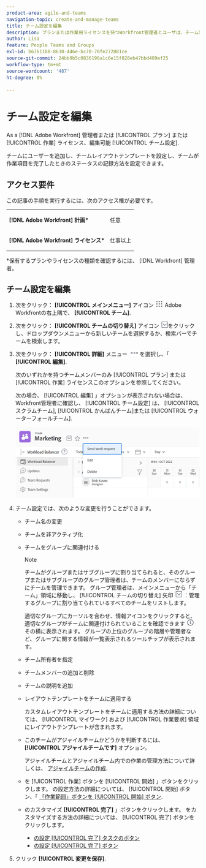 ```yaml
---
product-area: agile-and-teams
navigation-topic: create-and-manage-teams
title: チーム設定を編集
description: プランまたは作業用ライセンスを持つWorkfront管理者とユーザは、チーム設定を編集できます。
author: Lisa
feature: People Teams and Groups
exl-id: b6761188-8630-446e-bc70-70fe272881ce
source-git-commit: 24bb9b5c0836196a1c6e15f828eb47bbd489ef25
workflow-type: tm+mt
source-wordcount: '487'
ht-degree: 0%

---
```


# チーム設定を編集

As a [!DNL Adobe Workfront] 管理者または [!UICONTROL プラン] または [!UICONTROL 作業] ライセンス、編集可能 [!UICONTROL チーム設定].

チームにユーザーを追加し、チームレイアウトテンプレートを設定し、チームが作業項目を完了したときのステータスの記録方法を設定できます。

## アクセス要件

この記事の手順を実行するには、次のアクセス権が必要です。

<table style="table-layout:auto"> 
 <col> 
 </col> 
 <col> 
 </col> 
 <tbody> 
  <tr> 
   <td role="rowheader"><strong>[!DNL Adobe Workfront] 計画*</strong></td> 
   <td> <p>任意</p> </td> 
  </tr> 
  <tr> 
   <td role="rowheader"><strong>[!DNL Adobe Workfront] ライセンス*</strong></td> 
   <td> <p>仕事以上</p> </td> 
  </tr> 
 </tbody> 
</table>

&#42;保有するプランやライセンスの種類を確認するには、 [!DNL Workfront] 管理者。

## チーム設定を編集

1. 次をクリック： **[!UICONTROL メインメニュー]** アイコン ![](assets/main-menu-icon.png) Adobe Workfrontの右上隅で、 **[!UICONTROL チーム]**.

1. 次をクリック： **[!UICONTROL チームの切り替え]** アイコン ![チームを切り替えアイコン](assets/switch-team-icon.png)をクリックし、ドロップダウンメニューから新しいチームを選択するか、検索バーでチームを検索します。

1. 次をクリック： **[!UICONTROL 詳細]** メニュー ![](assets/more-icon.png)を選択し、「 **[!UICONTROL 編集]**.

   次のいずれかを持つチームメンバーのみ [!UICONTROL プラン] または [!UICONTROL 作業] ライセンスこのオプションを参照してください。

   次の場合、 [!UICONTROL 編集] 」オプションが表示されない場合は、Workfront管理者に確認し、 [!UICONTROL チーム設定] は、 [!UICONTROL スクラムチーム], [!UICONTROL かんばんチーム]または [!UICONTROL ウォーターフォールチーム].

   ![](assets/edit-team-settings-1.png)

1. チーム設定では、次のような変更を行うことができます。

   * チーム名の変更
   * チームを非アクティブ化
   * チームをグループに関連付ける

      >[!NOTE]
      >
      >チームがグループまたはサブグループに割り当てられると、そのグループまたはサブグループのグループ管理者は、チームのメンバーにならずにチームを管理できます。 グループ管理者は、メインメニューから「チーム」領域に移動し、 [!UICONTROL チームの切り替え] 矢印 ![チームを切り替えアイコン](assets/switch-team-icon.png) ：管理するグループに割り当てられているすべてのチームをリストします。

      適切なグループにカーソルを合わせ、情報アイコンをクリックすると、適切なグループがチームに関連付けられていることを確認できます ![](assets/info-icon.png) その横に表示されます。 グループの上位のグループの階層や管理者など、グループに関する情報が一覧表示されるツールチップが表示されます。

   * チーム所有者を指定
   * チームメンバーの追加と削除
   * チームの説明を追加
   * レイアウトテンプレートをチームに適用する

      カスタムレイアウトテンプレートをチームに適用する方法の詳細については、 [!UICONTROL マイワーク] および [!UICONTROL 作業要求] 領域にレイアウトテンプレートが含まれます。

   * このチームがアジャイルチームかどうかを判断するには、 **[!UICONTROL アジャイルチームです]** オプション。

      アジャイルチームとアジャイルチーム内での作業の管理方法について詳しくは、 [アジャイルチームの作成](../../agile/get-started-with-agile-in-workfront/create-an-agile-team.md).

   * を [!UICONTROL 作業] ボタンを [!UICONTROL 開始] 」ボタンをクリックします。 の設定方法の詳細については、 [!UICONTROL 開始] ボタン、「 [「作業範囲」ボタンを [!UICONTROL 開始] ボタン](../../people-teams-and-groups/create-and-manage-teams/work-on-it-button-to-start-button.md).
   * のカスタマイズ **[!UICONTROL 完了]** 」ボタンをクリックします。 をカスタマイズする方法の詳細については、 [!UICONTROL 完了] ボタンをクリックします。

      * [の設定 [!UICONTROL 完了] タスクのボタン](../../people-teams-and-groups/create-and-manage-teams/configure-the-done-button-for-tasks.md)
      * [の設定 [!UICONTROL 完了] ボタン](../../people-teams-and-groups/create-and-manage-teams/configure-the-done-button-for-issues.md)

1. クリック **[!UICONTROL 変更を保存]**.
